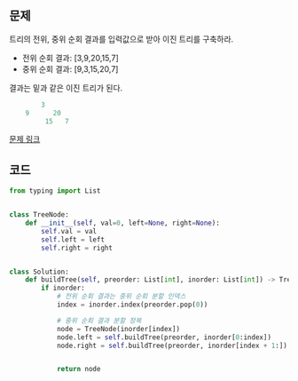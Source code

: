 ## 문제

트리의 전위, 중위 순회 결과를 입력값으로 받아 이진 트리를 구축하라. 

* 전위 순회 결과: [3,9,20,15,7]
* 중위 순회 결과: [9,3,15,20,7]

결과는 밑과 같은 이진 트리가 된다. 

```python
        3
    9      20 
         15   7
```

<a href="https://leetcode.com/problems/construct-binary-tree-from-preorder-and-inorder-traversal/" target="_blank">문제 링크</a>

## 코드

```python
from typing import List


class TreeNode:
    def __init__(self, val=0, left=None, right=None):
        self.val = val
        self.left = left
        self.right = right


class Solution:
    def buildTree(self, preorder: List[int], inorder: List[int]) -> TreeNode:
        if inorder:
            # 전위 순회 결과는 중위 순회 분할 인덱스
            index = inorder.index(preorder.pop(0))

            # 중위 순회 결과 분할 정복
            node = TreeNode(inorder[index])
            node.left = self.buildTree(preorder, inorder[0:index])
            node.right = self.buildTree(preorder, inorder[index + 1:])


            return node
```
